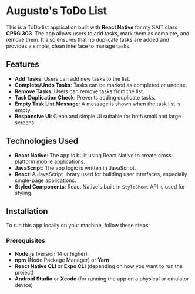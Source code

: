 # Augusto's ToDo List

This is a ToDo list application built with **React Native** for my SAIT class **CPRG 303**. The app allows users to add tasks, mark them as complete, and remove them. It also ensures that no duplicate tasks are added and provides a simple, clean interface to manage tasks.

## Features

- **Add Tasks**: Users can add new tasks to the list.
- **Complete/Undo Tasks**: Tasks can be marked as completed or undone.
- **Remove Tasks**: Users can remove tasks from the list.
- **Task Duplication Check**: Prevents adding duplicate tasks.
- **Empty Task List Message**: A message is shown when the task list is empty.
- **Responsive UI**: Clean and simple UI suitable for both small and large screens.

## Technologies Used

- **React Native**: The app is built using React Native to create cross-platform mobile applications.
- **JavaScript**: The app logic is written in JavaScript.
- **React**: A JavaScript library used for building user interfaces, especially single-page applications.
- **Styled Components**: React Native's built-in `StyleSheet` API is used for styling.

## Installation

To run this app locally on your machine, follow these steps:

### Prerequisites

- **Node.js** (version 14 or higher)
- **npm** (Node Package Manager) or **Yarn**
- **React Native CLI** or **Expo CLI** (depending on how you want to run the project)
- **Android Studio** or **Xcode** (for running the app on a physical or emulator device)
